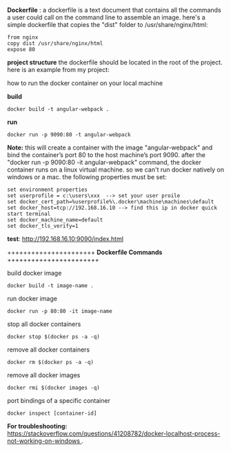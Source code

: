 
**Dockerfile** : a dockerfile is a text document that contains all the commands a user could call on the command line to assemble an image. here's a simple dockerfile that copies the "dist" folder to /usr/share/nginx/html:
```
from nginx
copy dist /usr/share/nginx/html
expose 80
```

**project structure**
the dockerfile should be located in the root of the project. here is an example from my project:

how to run the docker container on your local machine

**build**
```
docker build -t angular-webpack .
```

**run**
```
docker run -p 9090:80 -t angular-webpack
```

**Note:** this will create a container with the image "angular-webpack" and bind the container’s port 80 to the host machine’s port 9090. after the "docker run -p 9090:80 -it angular-webpack" command, the docker container runs on a linux virtual machine. so we can't run docker natively on windows or a mac. the following properties must be set:
```
set environment properties
set userprofile = c:\users\xxx  --> set your user proile 
set docker_cert_path=%userprofile%\.docker\machine\machines\default
set docker_host=tcp://192.168.16.10 --> find this ip in docker quick start terminal
set docker_machine_name=default
set docker_tls_verify=1
```


**test**:
http://192.168.16.10:9090/index.html



++++++++++++++++++++++    **Dockerfile Commands**    +++++++++++++++++++++++ 


build docker image
```
docker build -t image-name .
```

run docker image
```
docker run -p 80:80 -it image-name
```
stop all docker containers 
```
docker stop $(docker ps -a -q)
```
remove all docker containers
```
docker rm $(docker ps -a -q)
```
remove all docker images
```
docker rmi $(docker images -q)
```
port bindings of a specific container
```
docker inspect [container-id]
```

**For troubleshooting:**
https://stackoverflow.com/questions/41208782/docker-localhost-process-not-working-on-windows .

